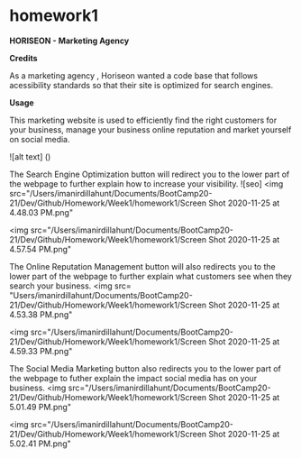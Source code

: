 # homework1

**HORISEON - Marketing Agency**


**Credits**

As a marketing agency , Horiseon wanted a code base that follows acessibility standards so that their site is optimized for search engines. 

**Usage**

This marketing website is used to efficiently find the right customers for your business, manage your business online reputation and market yourself on social media. 

![alt text] ()

The Search Engine Optimization button will redirect you to the lower part of the webpage to further explain how to increase your visibility. 
![seo] <img src="/Users/imanirdillahunt/Documents/BootCamp20-21/Dev/Github/Homework/Week1/homework1/Screen Shot 2020-11-25 at 4.48.03 PM.png"

<img src="/Users/imanirdillahunt/Documents/BootCamp20-21/Dev/Github/Homework/Week1/homework1/Screen Shot 2020-11-25 at 4.57.54 PM.png"

The Online Reputation Management button will also redirects you to the lower part of the webpage to further explain what customers see when they search your business. <img src= "Users/imanirdillahunt/Documents/BootCamp20-21/Dev/Github/Homework/Week1/homework1/Screen Shot 2020-11-25 at 4.53.38 PM.png"

<img src="/Users/imanirdillahunt/Documents/BootCamp20-21/Dev/Github/Homework/Week1/homework1/Screen Shot 2020-11-25 at 4.59.33 PM.png"

The Social Media Marketing button also redirects you to the lower part of the webpage to futher explain the impact social media has on your business. <img src="/Users/imanirdillahunt/Documents/BootCamp20-21/Dev/Github/Homework/Week1/homework1/Screen Shot 2020-11-25 at 5.01.49 PM.png"

<img src="/Users/imanirdillahunt/Documents/BootCamp20-21/Dev/Github/Homework/Week1/homework1/Screen Shot 2020-11-25 at 5.02.41 PM.png"